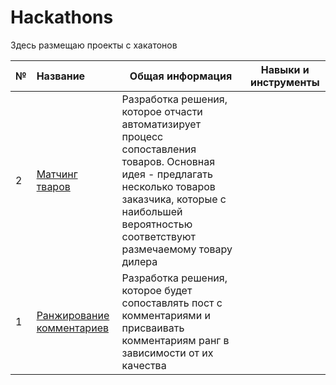 # Hackathons
Здесь размещаю проекты с хакатонов

|№| Название|Общая информация|Навыки и инструменты|
|:-|:-------|----------------|--------------------|
|2| [Матчинг тваров](https://github.com/Malelena/Hackathons/blob/cd3d827c10ebccdc1d35431d16439e8133f24013/Prosept/matching.ipynb)|Разработка решения, которое отчасти автоматизирует процесс сопоставления товаров. Основная идея - предлагать несколько товаров заказчика, которые с наибольшей вероятностью соответствуют размечаемому товару дилера||
|1| [Ранжирование комментариев](https://github.com/Malelena/Hackathons/blob/793cdeea761215fd45468cb0133418665f0803aa/CUP%20IT%202023/tf_idf_7.ipynb)|Разработка решения, которое будет сопоставлять пост с комментариями и присваивать комментариям ранг в зависимости от их качества||

